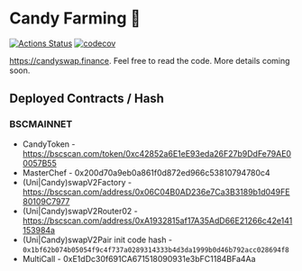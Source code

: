 # Candy Farming 🥞

[![Actions Status](https://github.com/Candy-Shop-Swap/candy-farm/workflows/CI/badge.svg)](https://github.com/Candy-Shop-Swap/candy-farm/actions)
[![codecov](https://codecov.io/gh/Candy-Shop-Swap/candy-farm/branch/master/graph/badge.svg?token=5XMLP74IR0)](https://codecov.io/gh/Candy-Shop-Swap/candy-farm)

https://candyswap.finance. Feel free to read the code. More details coming soon.

## Deployed Contracts / Hash

### BSCMAINNET

- CandyToken - https://bscscan.com/token/0xc42852a6E1eE93eda26F27b9DdFe79AE00057B55
- MasterChef - 0x200d70a9eb0a861f0d872ed966c53810794780c4
- (Uni|Candy)swapV2Factory - https://bscscan.com/address/0x06C04B0AD236e7Ca3B3189b1d049FE80109C7977
- (Uni|Candy)swapV2Router02 - https://bscscan.com/address/0xA1932815af17A35AdD66E21266c42e141153984a
- (Uni|Candy)swapV2Pair init code hash - `0x1bf62b074b05054f9c4f737a0289314333b4d3da1999b0d46b792acc028694f8`
- MultiCall - 0xE1dDc30f691CA671518090931e3bFC1184BFa4Aa
